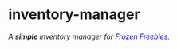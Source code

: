 # inventory-manager
*A **simple** inventory manager for <span style="color:blue">Frozen Freebies</span>.*
